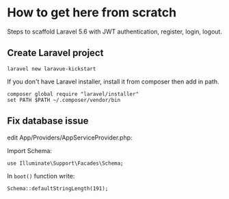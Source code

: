 # How to get here from scratch

Steps to scaffold Laravel 5.6 with JWT authentication, register, login, logout.

## Create Laravel project

```
laravel new laravue-kickstart
```

If you don't have Laravel installer, install it from composer then add in path.

```
composer global require "laravel/installer"
set PATH $PATH ~/.composer/vendor/bin
```

## Fix database issue

edit App/Providers/AppServiceProvider.php:

Import Schema:

```
use Illuminate\Support\Facades\Schema;
```

In `boot()` function write:

```
Schema::defaultStringLength(191);
```